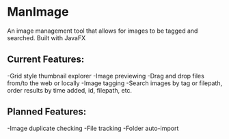 # ManImage
An image management tool that allows for images to be tagged and searched. Built with JavaFX

Current Features:
---
-Grid style thumbnail explorer
-Image previewing
-Drag and drop files from/to the web or locally
-Image tagging
-Search images by tag or filepath, order results by time added, id, filepath, etc.

Planned Features:
---
-Image duplicate checking
-File tracking
-Folder auto-import
